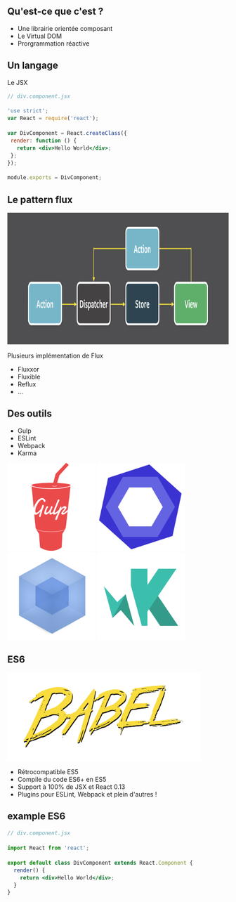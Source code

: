 ## Qu'est-ce que c'est ?
* Une librairie orientée composant <!-- .element: class="fragment" -->
* Le Virtual DOM <!-- .element: class="fragment" -->
* Prorgrammation réactive <!-- .element: class="fragment" -->



## Un langage
Le JSX



```jsx
// div.component.jsx

'use strict';
var React = require('react');

var DivComponent = React.createClass({
 render: function () {
   return <div>Hello World</div>;
 };
});

module.exports = DivComponent;
```



## Le pattern flux
<img src="img/flux-simple.png" style="background-color: white; height: 300px;">



Plusieurs implémentation de Flux

* Fluxxor
* Fluxible
* Reflux
* ...



## Des outils
* Gulp
* ESLint
* Webpack
* Karma

<img src="img/gulp.png" style="background-color: white; height: 200px;">
<img src="img/eslint.png" style="background-color: white; height: 200px;">
<img src="img/webpack.png" style="background-color: white; height: 200px;">
<img src="img/karma.png" style="background-color: white; height: 200px;">



## ES6
<img src="img/babel.png" style="background-color: white; height: 200px;">

* Rétrocompatible ES5
* Compile du code ES6+ en ES5
* Support à 100% de JSX et React 0.13
* Plugins pour ESLint, Webpack et plein d'autres !




## example ES6
```jsx
// div.component.jsx

import React from 'react';

export default class DivComponent extends React.Component {
  render() {
    return <div>Hello World</div>;
  }
}
```
